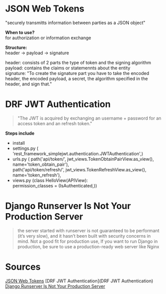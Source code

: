 # JSON Web Tokens
"securely transmitts information between parties as a JSON object"

<b> When to use? </b><br>
for authorization or information exchange

<b> Structure: </b> <br>
header -> payload -> signature

header: consists of 2 parts the type of token and the signing algorithm <br>
payload: contains the claims or statemennts about the entity <br>
signature: "To create the signature part you have to take the encoded header, the encoded payload, a secret, the algorithm specified in the header, and sign that."


# DRF JWT Authentication
> "The JWT is acquired by exchanging an username + password for an access token and an refresh token."

<b> Steps include </b> <br>
- install 
- settings.py ( 'rest_framework_simplejwt.authentication.JWTAuthentication',)
- urls.py (  path('api/token/', jwt_views.TokenObtainPairView.as_view(), name='token_obtain_pair'), <br>
    path('api/token/refresh/', jwt_views.TokenRefreshView.as_view(), name='token_refresh'),
- views.py (class HelloView(APIView): <br>
    permission_classes = (IsAuthenticated,))

#  Django Runserver Is Not Your Production Server
>  the server started with runserver is not guaranteed to be performant (it’s very slow), and it hasn’t been built with security concerns in mind. Not a good fit for production use, If you want to run Django in production, be sure to use a production-ready web server like Nginx



# Sources
[JSON Web Tokens](https://jwt.io/introduction/)
[DRF JWT Authentication](DRF JWT Authentication)
[ Django Runserver Is Not Your Production Server](https://vsupalov.com/django-runserver-in-production/)
